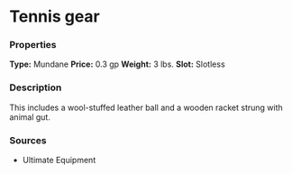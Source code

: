 ﻿---
Title: "Tennis gear"
Type: "Mundane"
Price: "0.3 gp"
Weight: "3 lbs."
Slot: "Slotless"
Description: |
  "This includes a wool-stuffed leather ball and a wooden racket strung with animal gut."
Sources: "['Ultimate Equipment']"
---

# Tennis gear

### Properties

**Type:** Mundane **Price:** 0.3 gp **Weight:** 3 lbs. **Slot:** Slotless

### Description

This includes a wool-stuffed leather ball and a wooden racket strung with animal gut.

### Sources

* Ultimate Equipment